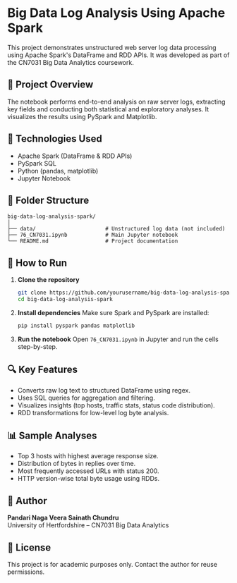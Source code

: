 # Big Data Log Analysis Using Apache Spark

This project demonstrates unstructured web server log data processing using Apache Spark's DataFrame and RDD APIs. It was developed as part of the CN7031 Big Data Analytics coursework.

## 📌 Project Overview

The notebook performs end-to-end analysis on raw server logs, extracting key fields and conducting both statistical and exploratory analyses. It visualizes the results using PySpark and Matplotlib.

## 🧰 Technologies Used

- Apache Spark (DataFrame & RDD APIs)
- PySpark SQL
- Python (pandas, matplotlib)
- Jupyter Notebook

## 📂 Folder Structure

```
big-data-log-analysis-spark/
│
├── data/                      # Unstructured log data (not included)
├── 76_CN7031.ipynb            # Main Jupyter notebook
└── README.md                  # Project documentation
```

## 🚀 How to Run

1. **Clone the repository**
   ```bash
   git clone https://github.com/yourusername/big-data-log-analysis-spark.git
   cd big-data-log-analysis-spark
   ```

2. **Install dependencies**
   Make sure Spark and PySpark are installed:
   ```bash
   pip install pyspark pandas matplotlib
   ```

3. **Run the notebook**
   Open `76_CN7031.ipynb` in Jupyter and run the cells step-by-step.

## 🔍 Key Features

- Converts raw log text to structured DataFrame using regex.
- Uses SQL queries for aggregation and filtering.
- Visualizes insights (top hosts, traffic stats, status code distribution).
- RDD transformations for low-level log byte analysis.

## 📊 Sample Analyses

- Top 3 hosts with highest average response size.
- Distribution of bytes in replies over time.
- Most frequently accessed URLs with status 200.
- HTTP version-wise total byte usage using RDDs.

## 📘 Author

**Pandari Naga Veera Sainath Chundru**  
University of Hertfordshire – CN7031 Big Data Analytics

## 📜 License

This project is for academic purposes only. Contact the author for reuse permissions.
